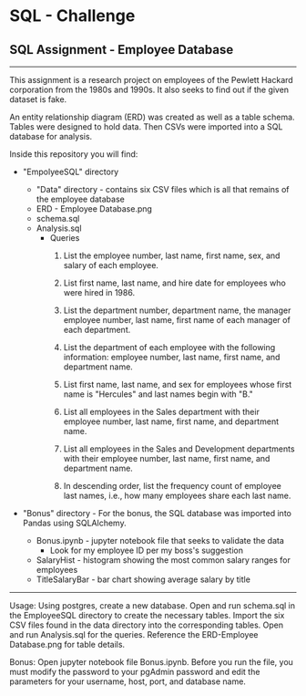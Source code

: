 # SQL - Challenge
## SQL Assignment - Employee Database
***

This assignment is a research project on employees of the Pewlett Hackard corporation from the 1980s and 1990s.  It also seeks to find out if the given dataset is fake.

An entity relationship diagram (ERD) was created as well as a table schema.  Tables were designed to hold data.  Then CSVs were imported into a SQL database for analysis.  


Inside this repository you will find:
* "EmpolyeeSQL" directory
    * "Data" directory - contains six CSV files which is all that remains of the employee database
    * ERD - Employee Database.png
    * schema.sql
    * Analysis.sql
        * Queries    
            1.  List the employee number, last name, first name, sex, and salary of each employee.

            2.  List first name, last name, and hire date for employees who were hired in 1986.

            3.  List the department number, department name, the manager employee number, last name, first name of each manager of each department.

            4.  List the department of each employee with the following information: employee number, last name, first name, and department name.

            4.  List first name, last name, and sex for employees whose first name is "Hercules" and last names begin with "B."

            5.  List all employees in the Sales department with their employee number, last name, first name, and department name.

            6.  List all employees in the Sales and Development departments with their employee number, last name, first name, and department name.

            7.  In descending order, list the frequency count of employee last names, i.e., how many employees share each last name.


* "Bonus" directory - For the bonus, the SQL database was imported into Pandas using SQLAlchemy.
    * Bonus.ipynb - jupyter notebook file that seeks to validate the data
        * Look for my employee ID per my boss's suggestion
    * SalaryHist - histogram showing the most common salary ranges for employees
    * TitleSalaryBar - bar chart showing average salary by title

***
Usage:
Using postgres, create a new database.  Open and run schema.sql in the EmployeeSQL directory to create the necessary tables. Import the six CSV files found in the data directory into the corresponding tables.  Open and run Analysis.sql for the queries.  Reference the ERD-Employee Database.png for table details.

Bonus: Open jupyter notebook file Bonus.ipynb.  Before you run the file, you must modify the password to your pgAdmin password and edit the parameters for your username, host, port, and database name.